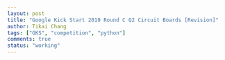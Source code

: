 ```yaml
---
layout: post
title: "Google Kick Start 2019 Round C Q2 Circuit Boards [Revision]"
author: Tikai Chang
tags: ["GKS", "competition", "python"]
comments: true
status: "working"
---
```


